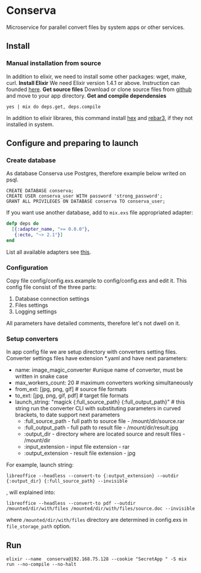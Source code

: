 # Conserva

Microservice for parallel convert files by system apps or other services.

## Install
### Manual installation from source
In addition to elixir,  we need to install some other packages: wget, make, curl.
**Install Elixir**
We need Elixir version 1.4.1 or above. Instruction can founded [here](https://elixir-lang.org/install.html).
**Get source files**
Download or clone source files from [github](https://github.com/evanilukhin/conserva) and move to your app directory.
**Get and compile dependensies**
```shell
yes | mix do deps.get, deps.compile
```
In addition to elixir librares, this command install [hex](https://hex.pm/) and [rebar3](https://www.rebar3.org/), if they not installed in system.

## Configure and preparing to launch

### Create database
As database Conserva use Postgres, therefore example below writed on psql.

```postgresql
CREATE DATABASE conserva;
CREATE USER conserva_user WITH password 'strong_password';
GRANT ALL PRIVILEGES ON DATABASE conserva TO conserva_user;
```
If you want use another database, add to `mix.exs` file appropriated adapter:
```elixir
defp deps do
  [{:adapter_name, ">= 0.0.0"},
   {:ecto, "~> 2.1"}]
end
```

List all available adapters see [this](https://github.com/elixir-ecto/ecto#usage).

### Configuration

Copy file config/config.exs.example to config/config.exs and edit it. This config file consist of the three parts:
1. Database connection settings
2. Files settings
3. Logging settings

All parameters have detailed comments, therefore let's not dwell on it.

### Setup converters

In app config file we are setup directory with converters setting files. Converter settings files have extension *.yaml and have next parameters:
- name: image_magic_converter #unique name of converter, must be written in snake case
- max_workers_count: 20 # maximum converters working simultaneously
- from_ext: [jpg, png, gif] # source file formats       
- to_ext: [jpg, png, gif, pdf] # target file formats  
- launch_string: "magick {:full_source_path} {:full_output_path}" # this string run the converter CLI with substituting parameters in curved brackets, to date support next parameters
  - :full_source_path - full path to source file - /mount/dir/source.rar
  - :full_output_path - full path to result file - /mount/dir/result.jpg       
  - :output_dir - directory where are located source and result files - /mount/dir
  - :input_extension - input file extension - rar
  - :output_extension - result file extension - jpg

For example, launch string:
```shell
libreoffice --headless --convert-to {:output_extension} --outdir {:output_dir} {:full_source_path} --invisible
```
, will explained into:
```shell
libreoffice --headless --convert-to pdf --outdir /mounted/dir/with/files /mounted/dir/with/files/source.doc --invisible
```

where `/mounted/dir/with/files` directory are determined in config.exs in `file_storage_path` option.

## Run

```shell
elixir --name  conserva@192.168.75.128 --cookie "SecretApp " -S mix run --no-compile --no-halt
```
